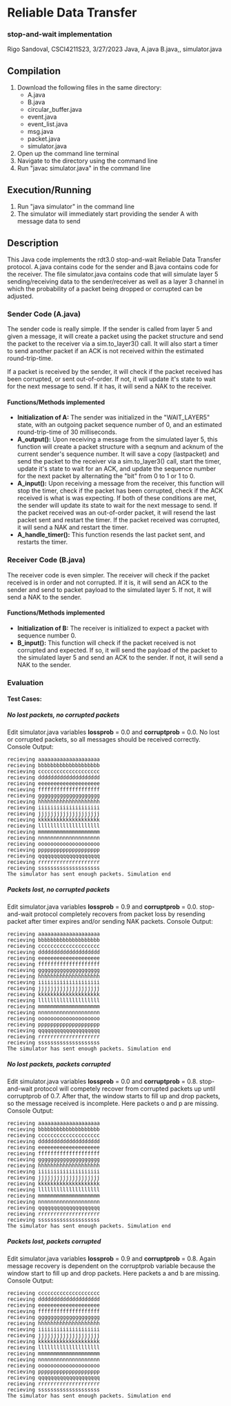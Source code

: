 # Reliable Data Transfer
### stop-and-wait implementation

Rigo Sandoval, CSCI4211S23, 3/27/2023
Java, A.java B.java,, simulator.java

## Compilation
1. Download the following files in the same directory:
    - A.java
    - B.java
    - circular_buffer.java
    - event.java
    - event_list.java
    - msg.java
    - packet.java
    - simulator.java
2. Open up the command line terminal
3. Navigate to the directory using the command line
4. Run "javac simulator.java" in the command line

## Execution/Running
1. Run "java simulator" in the command line
2. The simulator will immediately start providing the sender A with message data to send

## Description
This Java code implements the rdt3.0 stop-and-wait Reliable Data Transfer protocol. A.java contains code for the sender and B.java contains code for the receiver. The file simulator.java contains code that will simulate layer 5 sending/receiving data to the sender/receiver as well as a layer 3 channel in which the probability of a packet being dropped or corrupted can be adjusted.

### Sender Code (A.java)
The sender code is really simple. If the sender is called from layer 5 and given a message, it will create a packet using the packet structure and send the packet to the receiver via a sim.to_layer3() call. It will also start a timer to send another packet if an ACK is not received within the estimated round-trip-time.

If a packet is received by the sender, it will check if the packet received has been corrupted, or sent out-of-order. If not, it will update it's state to wait for the next message to send. If it has, it will send a NAK to the receiver.

#### Functions/Methods implemented
- **Initialization of A:**
    The sender was initialized in the "WAIT_LAYER5" state, with an outgoing packet sequence number of 0, and an estimated round-trip-time of 30 milliseconds.
- **A_output():**
    Upon receiving a message from the simulated layer 5, this function will create a packet structure with a seqnum and acknum of the current sender's sequence number. It will save a copy (lastpacket) and send the packet to the receiver via a sim.to_layer3() call, start the timer, update it's state to wait for an ACK, and update the sequence number for the next packet by alternating the "bit" from 0 to 1 or 1 to 0.
- **A_input():**
    Upon receiving a message from the receiver, this function will stop the timer, check if the packet has been corrupted, check if the ACK received is what is was expecting. If both of these conditions are met, the sender will update its state to wait for the next message to send. If the packet received was an out-of-order packet, it will resend the last packet sent and restart the timer. If the packet received was corrupted, it will send a NAK and restart the timer.
- **A_handle_timer():**
    This function resends the last packet sent, and restarts the timer.

### Receiver Code (B.java)
The receiver code is even simpler. The receiver will check if the packet received is in order and not corrupted. If it is, it will send an ACK to the sender and send to packet payload to the simulated layer 5. If not, it will send a NAK to the sender.

#### Functions/Methods implemented
- **Initialization of B:**
    The receiver is initialized to expect a packet with sequence number 0.
- **B_input():**
    This function will check if the packet received is not corrupted and expected. If so, it will send the payload of the packet to the simulated layer 5 and send an ACK to the sender. If not, it will send a NAK to the sender.

### Evaluation
#### Test Cases:
##### No lost packets, no corrupted packets
Edit simulator.java variables **lossprob** = 0.0 and **corruptprob** = 0.0.
No lost or corrupted packets, so all messages should be received correctly.
Console Output:

    recieving aaaaaaaaaaaaaaaaaaaa
    recieving bbbbbbbbbbbbbbbbbbbb
    recieving cccccccccccccccccccc
    recieving dddddddddddddddddddd
    recieving eeeeeeeeeeeeeeeeeeee
    recieving ffffffffffffffffffff
    recieving gggggggggggggggggggg
    recieving hhhhhhhhhhhhhhhhhhhh
    recieving iiiiiiiiiiiiiiiiiiii
    recieving jjjjjjjjjjjjjjjjjjjj
    recieving kkkkkkkkkkkkkkkkkkkk
    recieving llllllllllllllllllll
    recieving mmmmmmmmmmmmmmmmmmmm
    recieving nnnnnnnnnnnnnnnnnnnn
    recieving oooooooooooooooooooo
    recieving pppppppppppppppppppp
    recieving qqqqqqqqqqqqqqqqqqqq
    recieving rrrrrrrrrrrrrrrrrrrr
    recieving ssssssssssssssssssss
    The simulator has sent enough packets. Simulation end

##### Packets lost, no corrupted packets
Edit simulator.java variables **lossprob** = 0.9 and **corruptprob** = 0.0.
stop-and-wait protocol completely recovers from packet loss by resending packet after timer expires and/or sending NAK packets.
Console Output:

    recieving aaaaaaaaaaaaaaaaaaaa
    recieving bbbbbbbbbbbbbbbbbbbb
    recieving cccccccccccccccccccc
    recieving dddddddddddddddddddd
    recieving eeeeeeeeeeeeeeeeeeee
    recieving ffffffffffffffffffff
    recieving gggggggggggggggggggg
    recieving hhhhhhhhhhhhhhhhhhhh
    recieving iiiiiiiiiiiiiiiiiiii
    recieving jjjjjjjjjjjjjjjjjjjj
    recieving kkkkkkkkkkkkkkkkkkkk
    recieving llllllllllllllllllll
    recieving mmmmmmmmmmmmmmmmmmmm
    recieving nnnnnnnnnnnnnnnnnnnn
    recieving oooooooooooooooooooo
    recieving pppppppppppppppppppp
    recieving qqqqqqqqqqqqqqqqqqqq
    recieving rrrrrrrrrrrrrrrrrrrr
    recieving ssssssssssssssssssss
    The simulator has sent enough packets. Simulation end

##### No lost packets, packets corrupted
Edit simulator.java variables **lossprob** = 0.0 and **corruptprob** = 0.8.
stop-and-wait protocol will competely recover from corrupted packets up until corruptprob of 0.7. After that, the window starts to fill up and drop packets, so the message received is incomplete. Here packets o and p are missing.
Console Output:

    recieving aaaaaaaaaaaaaaaaaaaa
    recieving bbbbbbbbbbbbbbbbbbbb
    recieving cccccccccccccccccccc
    recieving dddddddddddddddddddd
    recieving eeeeeeeeeeeeeeeeeeee
    recieving ffffffffffffffffffff
    recieving gggggggggggggggggggg
    recieving hhhhhhhhhhhhhhhhhhhh
    recieving iiiiiiiiiiiiiiiiiiii
    recieving jjjjjjjjjjjjjjjjjjjj
    recieving kkkkkkkkkkkkkkkkkkkk
    recieving llllllllllllllllllll
    recieving mmmmmmmmmmmmmmmmmmmm
    recieving nnnnnnnnnnnnnnnnnnnn
    recieving qqqqqqqqqqqqqqqqqqqq
    recieving rrrrrrrrrrrrrrrrrrrr
    recieving ssssssssssssssssssss
    The simulator has sent enough packets. Simulation end

##### Packets lost, packets corrupted
Edit simulator.java variables **lossprob** = 0.9 and **corruptprob** = 0.8.
Again message recovery is dependent on the corruptprob variable because the window start to fill up and drop packets. Here packets a and b are missing.
Console Output:

    recieving cccccccccccccccccccc
    recieving dddddddddddddddddddd
    recieving eeeeeeeeeeeeeeeeeeee
    recieving ffffffffffffffffffff
    recieving gggggggggggggggggggg
    recieving hhhhhhhhhhhhhhhhhhhh
    recieving iiiiiiiiiiiiiiiiiiii
    recieving jjjjjjjjjjjjjjjjjjjj
    recieving kkkkkkkkkkkkkkkkkkkk
    recieving llllllllllllllllllll
    recieving mmmmmmmmmmmmmmmmmmmm
    recieving nnnnnnnnnnnnnnnnnnnn
    recieving oooooooooooooooooooo
    recieving pppppppppppppppppppp
    recieving qqqqqqqqqqqqqqqqqqqq
    recieving rrrrrrrrrrrrrrrrrrrr
    recieving ssssssssssssssssssss
    The simulator has sent enough packets. Simulation end
